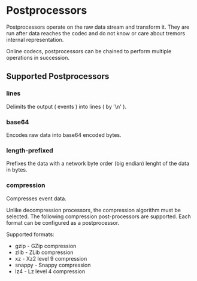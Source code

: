 # Postprocessors

Postprocessors operate on the raw data stream and transform it. They are run after data reaches the codec and do not know or care about tremors internal representation.

Online codecs, postprocessors can be chained to perform multiple operations in succession.

## Supported Postprocessors

### lines

Delimits the output ( events ) into lines ( by '\n' ).

### base64

Encodes raw data into base64 encoded bytes.

### length-prefixed

Prefixes the data with a network byte order (big endian) lenght of the data in bytes.

### compression

Compresses event data.

Unlike decompression processors, the compression algorithm must be selected. The following compression post-processors are supported. Each format can be configured as a postprocessor.

Supported formats:

- gzip - GZip compression
- zlib - ZLib compression
- xz - Xz2 level 9 compression
- snappy - Snappy compression
- lz4 - Lz level 4 compression
